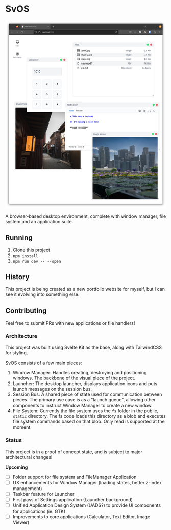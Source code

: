 # SvOS

![A picture of a website design to look and operate as a desktop operating system](screenshot.png)

A browser-based desktop environment, complete with window manager, file system and an application suite.

## Running

1. Clone this project
2. `npm install`
3. `npm run dev -- --open`

## History

This project is being created as a new portfolio website for myself, but I can see it evolving into something else.

## Contributing

Feel free to submit PRs with new applications or file handlers!

### Architecture

This project was built using Svelte Kit as the base, along with TailwindCSS for styling.

SvOS consists of a few main pieces:

1. Window Manager: Handles creating, destroying and positioning windows. The backbone of the visual piece of the project.
2. Launcher: The desktop launcher, displays application icons and puts launch messages on the session bus.
3. Session Bus: A shared piece of state used for communication between pieces. The primary use case is as a "launch queue", allowing other components to instruct Window Manager to create a new window.
4. File System: Currently the file system uses the `fs` folder in the public, `static` directory. The fs code loads this directory as a blob and executes file system commands based on that blob. Only read is supported at the moment.

### Status

This project is in a proof of concept state, and is subject to major architectural changes!

**Upcoming**

- [ ] Folder support for file system and FileManager Application
- [ ] UX enhancements for Window Manager (loading states, better z-index management)
- [ ] Taskbar feature for Launcher
- [ ] First pass of Settings application (Launcher background)
- [ ] Unified Application Design System (UADS?) to provide UI components for applications (ie. GTK)
- [ ] Improvements to core applications (Calculator, Text Editor, Image Viewer)
